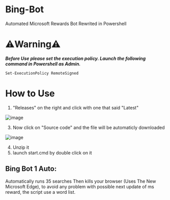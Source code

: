 # Bing-Bot
Automated Microsoft Rewards Bot Rewrited in Powershell

# ⚠️Warning⚠️
  
  _**Before Use please set the execution policy.
  Launch the following command in Powershell as Admin.**_
  
  `Set-ExecutionPolicy RemoteSigned`
  
# How to Use



1. "Releases" on the right and click with one that said "Latest"

![image](https://github.com/Ludo-code/Powershell-Bing-Bot/assets/56892223/755ff9ae-ac0e-4777-8136-7b7e37c81d9d)

3. Now click on "Source code" and the file will be automaticly downloaded

![image](https://github.com/Ludo-code/Powershell-Bing-Bot/assets/56892223/cc144af2-32dc-421b-97e0-480052818e88)

4. Unzip it
5. launch start.cmd by double click on it


## Bing Bot 1 Auto:
Automatically runs 35 searches Then kills your browser (Uses The New Microsoft Edge), to avoid any problem with possible next update of ms reward, the script use a word list.
